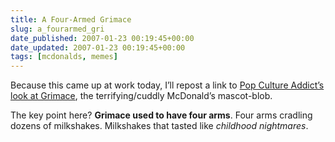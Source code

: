 ```yaml
---
title: A Four-Armed Grimace
slug: a_fourarmed_gri
date_published: 2007-01-23 00:19:45+00:00
date_updated: 2007-01-23 00:19:45+00:00
tags: [mcdonalds, memes]
---
```

Because this came up at work today, I’ll repost a link to [Pop Culture Addict’s look at Grimace](http://www.popcultureaddict.com/misc/grimace.htm), the terrifying/cuddly McDonald’s mascot-blob.

The key point here? **Grimace used to have four arms**. Four arms cradling dozens of milkshakes. Milkshakes that tasted like *childhood nightmares*.
